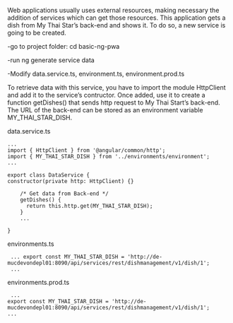Web applications usually uses external resources, making necessary the addition of services which can get those resources. This application gets a dish from My Thai Star’s back-end and shows it. To do so, a new service is going to be created.

-go to project folder: cd basic-ng-pwa

-run ng generate service data

-Modify data.service.ts, environment.ts, environment.prod.ts

To retrieve data with this service, you have to import the module HttpClient and add it to the service’s contructor. Once added, use it to create a function getDishes() that sends http request to My Thai Start’s back-end. The URL of the back-end can be stored as an environment variable MY_THAI_STAR_DISH.

data.service.ts

```
...
import { HttpClient } from '@angular/common/http';
import { MY_THAI_STAR_DISH } from '../environments/environment';
...

export class DataService {
constructor(private http: HttpClient) {}

    /* Get data from Back-end */
    getDishes() {
      return this.http.get(MY_THAI_STAR_DISH);
    }
    ...

}
```

environments.ts

```
 ... export const MY_THAI_STAR_DISH = 'http://de-mucdevondepl01:8090/api/services/rest/dishmanagement/v1/dish/1';
 ...
```

environments.prod.ts

```
 ...
export const MY_THAI_STAR_DISH = 'http://de-mucdevondepl01:8090/api/services/rest/dishmanagement/v1/dish/1';
...
```
